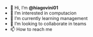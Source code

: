 - 👋 Hi, I’m **@hiagovini01**
- 👀 I’m interested in computacion
- 🌱 I’m currently learning management
- 💞️ I’m looking to collaborate in teams 
- 📫 How to reach me 

<!---
hiagovini01/hiagovini01 is a ✨ special ✨ repository because its `README.md` (this file) appears on your GitHub profile.
You can click the Preview link to take a look at your changes.
--->
